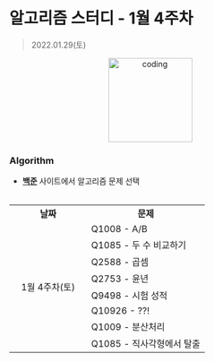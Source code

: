 # 알고리즘 스터디 - 1월 4주차

> 2022.01.29(토)

<p align="center">
  <img src="https://user-images.githubusercontent.com/66001046/152260938-51b1334f-297f-4092-8f37-f02dc9cd3a07.png" alt="coding" width="150px" />
</p>



### Algorithm

- [**백준**](https://www.acmicpc.net/) 사이트에서 알고리즘 문제 선택<br><br>
<table>
	<tr>
		<td align="center"><b>날짜</b></td>
		<td align="center"><b>문제</b></td>
	</tr>
	<tr>
		<td rowspan="9">&nbsp;&nbsp;&nbsp;1월 4주차(토)&nbsp;&nbsp;&nbsp;</td>
		<td>Q1008 - A/B</td>
	</tr>
	<tr>
		<td>Q1085 - 두 수 비교하기</td>
	</tr>
	<tr>
		<td>Q2588 - 곱셈</td>
	</tr>
	<tr>
		<td>Q2753 - 윤년</td>
	</tr>
	<tr>
		<td>Q9498 - 시험 성적</td>
	</tr>
	<tr>
		<td>Q10926 - ??!</td>
	</tr>
	<tr>
		<td>Q1009 - 분산처리</td>
	</tr>
	<tr>
		<td>Q1085 - 직사각형에서 탈출</td>
	</tr>
</table>


